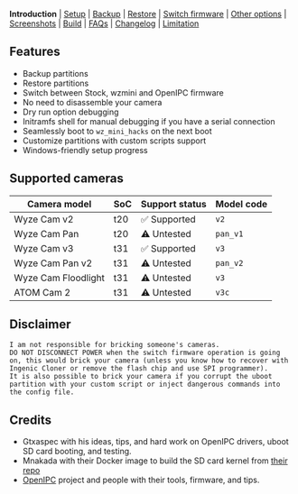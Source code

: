 **Introduction** | [Setup](README_setup.md) | [Backup](README_backup.md) | [Restore](README_restore.md) | [Switch firmware](README_switch_firmware.md) | [Other options](README_other_options.md) | [Screenshots](README_screenshots.md) | [Build](README_build.md) | [FAQs](README_FAQs.md) | [Changelog](Changelog.md) | [Limitation](Limitation.md)



## Features

- Backup partitions
- Restore partitions
- Switch between Stock, wzmini and OpenIPC firmware
- No need to disassemble your camera
- Dry run option debugging
- Initramfs shell for manual debugging if you have a serial connection
- Seamlessly boot to `wz_mini_hacks` on the next boot
- Customize partitions with custom scripts support
- Windows-friendly setup progress

## Supported cameras

| Camera model        |  SoC  | Support status | Model code  |
| ------------------- | ----- | -------------- | ----------- |
| Wyze Cam v2         |  t20  | ✅ Supported   | `v2`        |
| Wyze Cam Pan        |  t20  | ⚠️ Untested    | `pan_v1`    |
| Wyze Cam v3         |  t31  | ✅ Supported   | `v3`        |
| Wyze Cam Pan v2     |  t31  | ⚠️ Untested    | `pan_v2`    |
| Wyze Cam Floodlight |  t31  | ⚠️ Untested    | `v3`        |
| ATOM Cam 2          |  t31  | ⚠️ Untested    | `v3c`       |

## Disclaimer

```
I am not responsible for bricking someone's cameras.
DO NOT DISCONNECT POWER when the switch firmware operation is going on, this would brick your camera (unless you know how to recover with Ingenic Cloner or remove the flash chip and use SPI programmer).
It is also possible to brick your camera if you corrupt the uboot partition with your custom script or inject dangerous commands into the config file.
```

## Credits

- Gtxaspec with his ideas, tips, and hard work on OpenIPC drivers, uboot SD card booting, and testing.
- Mnakada with their Docker image to build the SD card kernel from [their repo](https://github.com/mnakada/atomcam_tools)
- [OpenIPC](https://github.com/OpenIPC) project and people with their tools, firmware, and tips.
